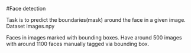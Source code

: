 #Face detection

Task is to predict the boundaries(mask) around the face in a given image.
Dataset images.npy

Faces in images marked with bounding boxes. Have around 500 images with around 1100 faces manually tagged via bounding box.
